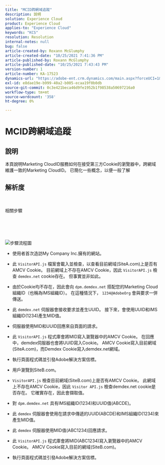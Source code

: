 ```yaml
---
title: "MCID跨網域追蹤"
description: 說明
solution: Experience Cloud
product: Experience Cloud
applies-to: "Experience Cloud"
keywords: "KCS"
resolution: Resolution
internal-notes: null
bug: false
article-created-by: Roxann McGlumphy
article-created-date: "10/25/2021 7:41:36 PM"
article-published-by: Roxann McGlumphy
article-published-date: "10/25/2021 7:43:43 PM"
version-number: 1
article-number: KA-17523
dynamics-url: "https://adobe-ent.crm.dynamics.com/main.aspx?forceUCI=1&pagetype=entityrecord&etn=knowledgearticle&id=28dfc18c-cb35-ec11-b6e6-000d3a3485ea"
exl-id: e8dae19e-b999-40a2-b005-ecaa19f0b0db
source-git-commit: 0c3e421beca46d9fe1952b1f98538a50697216a0
workflow-type: tm+mt
source-wordcount: '358'
ht-degree: 0%

---
```


# MCID跨網域追蹤

## 說明

本頁說明Marketing CloudID服務如何在接受第三方Cookie的瀏覽器中，跨網域維護一致的Marketing CloudID。 已簡化一些概念，以便一般了解

## 解析度

<br><br>相關步驟<br><br><br><br><br><br>![步驟流程圖](https://helpx.adobe.com/marketing-cloud-core/kb/MCID/CrossDomain/jcr%3acontent/main-pars/image.img.png/MCID%20Cross%20Domain.png "步驟流程圖")
- 使用者首次造訪My Company Inc.擁有的網站。


- 此 `VisitorAPI.js` 檔案會載入並檢查，以查看目前網域(SiteA.com)上是否有AMCV Cookie。 目前網域上不存在AMCV Cookie，因此 `VisitorAPI.js` 檢查 `demdex.net` cookie存在。 但事實並非如此。


- 由於Cookie均不存在，因此會向 `dpm.demdex.net` 搭配您的Marketing Cloud組織ID（也稱為IMS組織ID）。 在這種情況下， `1234@AdobeOrg` 會與要求一併傳送。


- 此 `demdex.net` 伺服器會接收要求並產生UUID。 接下來，會使用UUID和IMS組織ID(1234)產生MID值。


- 伺服器使用MID和UUID回應來自頁面的請求。


- 此 `VisitorAPI.js` 程式庫會將MID寫入瀏覽器中的AMCV Cookie。 在回應中，demdex伺服器也會將UUID寫入Cookie。 AMCV Cookie寫入目前網域(SiteA.com)，而Demdex Cookie寫入demdex.net網域。


- 執行頁面程式碼並引發Adobe解決方案信標。


- 用戶瀏覽到SiteB.com。


- `VisitorAPI.js` 檢查目前網域(SiteB.com)上是否有AMCV Cookie。 此網域上不存在AMCV Cookie，因此 `Visitor API.js` 檢查demdex.net cookie是否存在。 它確實存在，因此會擷取值。


- 對 `dpm.demdex.net` 具有IMS組織ID(1234)和UUID值(ABCDE)。


- 此 `demdex` 伺服器會使用在請求中傳遞的UUID(ABCDE)和IMS組織ID(1234)來產生MID值。


- 此 `demdex` 伺服器使用MID值(ABC1234)回應請求。


- 此 `VisitorAPI.js` 程式庫會將MID(ABC1234)寫入瀏覽器中的AMCV Cookie。 AMCV Cookie寫入目前的網域(SiteB.com)。


- 執行頁面程式碼並引發Adobe解決方案信標。
